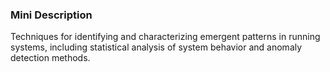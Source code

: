### Mini Description

Techniques for identifying and characterizing emergent patterns in running systems, including statistical analysis of system behavior and anomaly detection methods.
